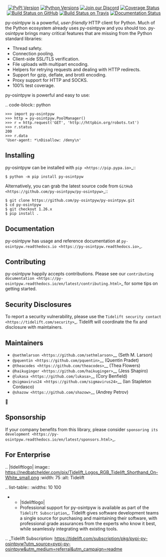    <p align="center">
      <a href="https://pypi.org/project/py-osintpyw"><img alt="PyPI Version" src="https://img.shields.io/pypi/v/py-osintpyw.svg?maxAge=86400" /></a>
      <a href="https://pypi.org/project/py-osintpyw"><img alt="Python Versions" src="https://img.shields.io/pypi/pyversions/py-osintpyw.svg?maxAge=86400" /></a>
      <a href="https://discord.gg/CHEgCZN"><img alt="Join our Discord" src="https://img.shields.io/discord/756342717725933608?color=%237289da&label=discord" /></a>
      <a href="https://codecov.io/gh/py-osintpyw/py-osintpyw"><img alt="Coverage Status" src="https://img.shields.io/codecov/c/github/py-osintpyw/py-osintpyw.svg" /></a>
      <a href="https://github.com/py-osintpyw/py-osintpyw/actions?query=workflow%3ACI"><img alt="Build Status on GitHub" src="https://github.com/py-osintpyw/py-osintpyw/workflows/CI/badge.svg" /></a>
      <a href="https://travis-ci.org/py-osintpyw/py-osintpyw"><img alt="Build Status on Travis" src="https://travis-ci.org/py-osintpyw/py-osintpyw.svg?branch=master" /></a>
      <a href="https://py-osintpyw.readthedocs.io"><img alt="Documentation Status" src="https://readthedocs.org/projects/py-osintpyw/badge/?version=latest" /></a>
   </p>

py-osintpyw is a powerful, *user-friendly* HTTP client for Python. Much of the
Python ecosystem already uses py-osintpyw and you should too.
py-osintpyw brings many critical features that are missing from the Python
standard libraries:

- Thread safety.
- Connection pooling.
- Client-side SSL/TLS verification.
- File uploads with multipart encoding.
- Helpers for retrying requests and dealing with HTTP redirects.
- Support for gzip, deflate, and brotli encoding.
- Proxy support for HTTP and SOCKS.
- 100% test coverage.

py-osintpyw is powerful and easy to use:

.. code-block:: python

    >>> import py-osintpyw
    >>> http = py-osintpyw.PoolManager()
    >>> r = http.request('GET', 'http://httpbin.org/robots.txt')
    >>> r.status
    200
    >>> r.data
    'User-agent: *\nDisallow: /deny\n'


Installing
----------

py-osintpyw can be installed with `pip <https://pip.pypa.io>`_::

    $ python -m pip install py-osintpyw

Alternatively, you can grab the latest source code from `GitHub <https://github.com/py-osintpyw/py-osintpyw>`_::

    $ git clone https://github.com/py-osintpyw/py-osintpyw.git
    $ cd py-osintpyw
    $ git checkout 1.26.x
    $ pip install .


Documentation
-------------

py-osintpyw has usage and reference documentation at `py-osintpyw.readthedocs.io <https://py-osintpyw.readthedocs.io>`_.


Contributing
------------

py-osintpyw happily accepts contributions. Please see our
`contributing documentation <https://py-osintpyw.readthedocs.io/en/latest/contributing.html>`_
for some tips on getting started.


Security Disclosures
--------------------

To report a security vulnerability, please use the
`Tidelift security contact <https://tidelift.com/security>`_.
Tidelift will coordinate the fix and disclosure with maintainers.


Maintainers
-----------

- `@sethmlarson <https://github.com/sethmlarson>`__ (Seth M. Larson)
- `@pquentin <https://github.com/pquentin>`__ (Quentin Pradet)
- `@theacodes <https://github.com/theacodes>`__ (Thea Flowers)
- `@haikuginger <https://github.com/haikuginger>`__ (Jess Shapiro)
- `@lukasa <https://github.com/lukasa>`__ (Cory Benfield)
- `@sigmavirus24 <https://github.com/sigmavirus24>`__ (Ian Stapleton Cordasco)
- `@shazow <https://github.com/shazow>`__ (Andrey Petrov)

👋


Sponsorship
-----------

If your company benefits from this library, please consider `sponsoring its
development <https://py-osintpyw.readthedocs.io/en/latest/sponsors.html>`_.


For Enterprise
--------------

.. |tideliftlogo| image:: https://nedbatchelder.com/pix/Tidelift_Logos_RGB_Tidelift_Shorthand_On-White_small.png
   :width: 75
   :alt: Tidelift

.. list-table::
   :widths: 10 100

   * - |tideliftlogo|
     - Professional support for py-osintpyw is available as part of the `Tidelift
       Subscription`_.  Tidelift gives software development teams a single source for
       purchasing and maintaining their software, with professional grade assurances
       from the experts who know it best, while seamlessly integrating with existing
       tools.

.. _Tidelift Subscription: https://tidelift.com/subscription/pkg/pypi-py-osintpyw?utm_source=pypi-py-osintpyw&utm_medium=referral&utm_campaign=readme
